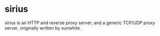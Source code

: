 # sirius
sirius is an HTTP and reverse proxy server, and a generic TCP/UDP proxy server, originally written by sunwhite.
